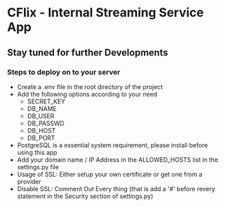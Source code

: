# CFlix - Internal Streaming Service App

## Stay tuned for further Developments

### Steps to deploy on to your server

- Create a .env file in the root directory of the project
- Add the following options according to your need
    - SECRET_KEY
    - DB_NAME
    - DB_USER
    - DB_PASSWD
    - DB_HOST
    - DB_PORT
- PostgreSQL is a essential system requirement, please install before using this app
- Add your domain name / IP Address in the ALLOWED_HOSTS list in the settings.py file
- Usage of SSL: Either setup your own certificate or get one from a provider
- Disable SSL: Comment Out Every thing (that is add a '#' before revery statement in the Security section of settings.py)